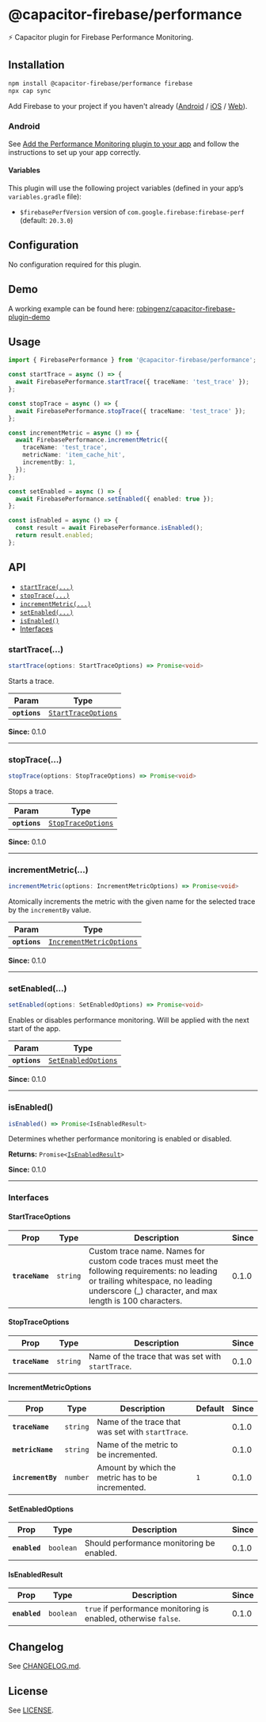 # @capacitor-firebase/performance

⚡️ Capacitor plugin for Firebase Performance Monitoring.

## Installation

```bash
npm install @capacitor-firebase/performance firebase
npx cap sync
```

Add Firebase to your project if you haven't already ([Android](/docs/firebase-setup.md#android) / [iOS](/docs/firebase-setup.md#ios) / [Web](/docs/firebase-setup.md#web)).

### Android

See [Add the Performance Monitoring plugin to your app](https://firebase.google.com/docs/perf-mon/get-started-android#add-perfmon-plugin) and follow the instructions to set up your app correctly.

#### Variables

This plugin will use the following project variables (defined in your app’s `variables.gradle` file):

- `$firebasePerfVersion` version of `com.google.firebase:firebase-perf` (default: `20.3.0`)

## Configuration

No configuration required for this plugin.

## Demo

A working example can be found here: [robingenz/capacitor-firebase-plugin-demo](https://github.com/robingenz/capacitor-firebase-plugin-demo)

## Usage

```typescript
import { FirebasePerformance } from '@capacitor-firebase/performance';

const startTrace = async () => {
  await FirebasePerformance.startTrace({ traceName: 'test_trace' });
};

const stopTrace = async () => {
  await FirebasePerformance.stopTrace({ traceName: 'test_trace' });
};

const incrementMetric = async () => {
  await FirebasePerformance.incrementMetric({
    traceName: 'test_trace',
    metricName: 'item_cache_hit',
    incrementBy: 1,
  });
};

const setEnabled = async () => {
  await FirebasePerformance.setEnabled({ enabled: true });
};

const isEnabled = async () => {
  const result = await FirebasePerformance.isEnabled();
  return result.enabled;
};
```

## API

<docgen-index>

- [`startTrace(...)`](#starttrace)
- [`stopTrace(...)`](#stoptrace)
- [`incrementMetric(...)`](#incrementmetric)
- [`setEnabled(...)`](#setenabled)
- [`isEnabled()`](#isenabled)
- [Interfaces](#interfaces)

</docgen-index>

<docgen-api>
<!--Update the source file JSDoc comments and rerun docgen to update the docs below-->

### startTrace(...)

```typescript
startTrace(options: StartTraceOptions) => Promise<void>
```

Starts a trace.

| Param         | Type                                                            |
| ------------- | --------------------------------------------------------------- |
| **`options`** | <code><a href="#starttraceoptions">StartTraceOptions</a></code> |

**Since:** 0.1.0

---

### stopTrace(...)

```typescript
stopTrace(options: StopTraceOptions) => Promise<void>
```

Stops a trace.

| Param         | Type                                                          |
| ------------- | ------------------------------------------------------------- |
| **`options`** | <code><a href="#stoptraceoptions">StopTraceOptions</a></code> |

**Since:** 0.1.0

---

### incrementMetric(...)

```typescript
incrementMetric(options: IncrementMetricOptions) => Promise<void>
```

Atomically increments the metric with the given name for the selected trace by the `incrementBy` value.

| Param         | Type                                                                      |
| ------------- | ------------------------------------------------------------------------- |
| **`options`** | <code><a href="#incrementmetricoptions">IncrementMetricOptions</a></code> |

**Since:** 0.1.0

---

### setEnabled(...)

```typescript
setEnabled(options: SetEnabledOptions) => Promise<void>
```

Enables or disables performance monitoring.
Will be applied with the next start of the app.

| Param         | Type                                                            |
| ------------- | --------------------------------------------------------------- |
| **`options`** | <code><a href="#setenabledoptions">SetEnabledOptions</a></code> |

**Since:** 0.1.0

---

### isEnabled()

```typescript
isEnabled() => Promise<IsEnabledResult>
```

Determines whether performance monitoring is enabled or disabled.

**Returns:** <code>Promise&lt;<a href="#isenabledresult">IsEnabledResult</a>&gt;</code>

**Since:** 0.1.0

---

### Interfaces

#### StartTraceOptions

| Prop            | Type                | Description                                                                                                                                                                                      | Since |
| --------------- | ------------------- | ------------------------------------------------------------------------------------------------------------------------------------------------------------------------------------------------ | ----- |
| **`traceName`** | <code>string</code> | Custom trace name. Names for custom code traces must meet the following requirements: no leading or trailing whitespace, no leading underscore (\_) character, and max length is 100 characters. | 0.1.0 |

#### StopTraceOptions

| Prop            | Type                | Description                                       | Since |
| --------------- | ------------------- | ------------------------------------------------- | ----- |
| **`traceName`** | <code>string</code> | Name of the trace that was set with `startTrace`. | 0.1.0 |

#### IncrementMetricOptions

| Prop              | Type                | Description                                       | Default        | Since |
| ----------------- | ------------------- | ------------------------------------------------- | -------------- | ----- |
| **`traceName`**   | <code>string</code> | Name of the trace that was set with `startTrace`. |                | 0.1.0 |
| **`metricName`**  | <code>string</code> | Name of the metric to be incremented.             |                | 0.1.0 |
| **`incrementBy`** | <code>number</code> | Amount by which the metric has to be incremented. | <code>1</code> | 0.1.0 |

#### SetEnabledOptions

| Prop          | Type                 | Description                               | Since |
| ------------- | -------------------- | ----------------------------------------- | ----- |
| **`enabled`** | <code>boolean</code> | Should performance monitoring be enabled. | 0.1.0 |

#### IsEnabledResult

| Prop          | Type                 | Description                                                     | Since |
| ------------- | -------------------- | --------------------------------------------------------------- | ----- |
| **`enabled`** | <code>boolean</code> | `true` if performance monitoring is enabled, otherwise `false`. | 0.1.0 |

</docgen-api>

## Changelog

See [CHANGELOG.md](/packages/performance/CHANGELOG.md).

## License

See [LICENSE](/packages/performance/LICENSE).
